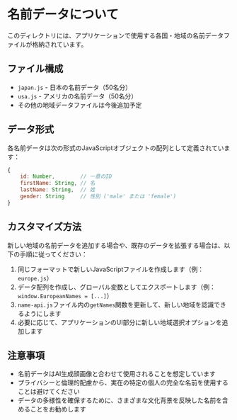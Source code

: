 # 名前データについて

このディレクトリには、アプリケーションで使用する各国・地域の名前データファイルが格納されています。

## ファイル構成

- `japan.js` - 日本の名前データ（50名分）
- `usa.js` - アメリカの名前データ（50名分）
- その他の地域データファイルは今後追加予定

## データ形式

各名前データは次の形式のJavaScriptオブジェクトの配列として定義されています：

```javascript
{
    id: Number,        // 一意のID
    firstName: String, // 名
    lastName: String,  // 姓
    gender: String     // 性別 ('male' または 'female')
}
```

## カスタマイズ方法

新しい地域の名前データを追加する場合や、既存のデータを拡張する場合は、以下の手順に従ってください：

1. 同じフォーマットで新しいJavaScriptファイルを作成します（例：`europe.js`）
2. データ配列を作成し、グローバル変数としてエクスポートします（例：`window.EuropeanNames = [...]`）
3. `name-api.js`ファイル内の`getNames`関数を更新して、新しい地域を認識できるようにします
4. 必要に応じて、アプリケーションのUI部分に新しい地域選択オプションを追加します

## 注意事項

- 名前データはAI生成顔画像と合わせて使用されることを想定しています
- プライバシーと倫理的配慮から、実在の特定の個人の完全な名前を使用することは避けてください
- データの多様性を確保するために、さまざまな文化背景を反映した名前を含めることをお勧めします